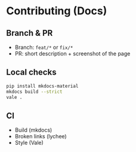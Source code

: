 # Contributing (Docs)

## Branch & PR
- Branch: `feat/*` or `fix/*`
- PR: short description + screenshot of the page

## Local checks
```bash
pip install mkdocs-material
mkdocs build --strict
vale .
```

## CI
- Build (mkdocs)
- Broken links (lychee)
- Style (Vale)
